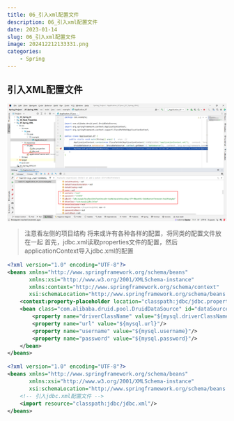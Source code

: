```yaml
---
title: 06_引入xml配置文件
description: 06_引入xml配置文件
date: 2023-01-14
slug: 06_引入xml配置文件
image: 202412212133331.png
categories:
    - Spring
---
```


## 引入XML配置文件
![1](https://raw.githubusercontent.com/IsUnderAchiever/markdown-img/master/PicGo01/202301201921513.png)
> 注意看左侧的项目结构
> 将来或许有各种各样的配置，将同类的配置文件放在一起
> 首先，jdbc.xml读取properties文件的配置，然后applicationContext导入jdbc.xml的配置
```xml
<?xml version="1.0" encoding="UTF-8"?>
<beans xmlns="http://www.springframework.org/schema/beans"
       xmlns:xsi="http://www.w3.org/2001/XMLSchema-instance"
       xmlns:context="http://www.springframework.org/schema/context"
       xsi:schemaLocation="http://www.springframework.org/schema/beans http://www.springframework.org/schema/beans/spring-beans.xsd http://www.springframework.org/schema/context https://www.springframework.org/schema/context/spring-context.xsd">
    <context:property-placeholder location="classpath:jdbc/jdbc.properties"/>
    <bean class="com.alibaba.druid.pool.DruidDataSource" id="dataSource">
        <property name="driverClassName" value="${mysql.driverClassName}"/>
        <property name="url" value="${mysql.url}"/>
        <property name="username" value="${mysql.username}"/>
        <property name="password" value="${mysql.password}"/>
    </bean>
</beans>
```
```xml
<?xml version="1.0" encoding="UTF-8"?>
<beans xmlns="http://www.springframework.org/schema/beans"
       xmlns:xsi="http://www.w3.org/2001/XMLSchema-instance"
       xsi:schemaLocation="http://www.springframework.org/schema/beans http://www.springframework.org/schema/beans/spring-beans.xsd http://www.springframework.org/schema/context https://www.springframework.org/schema/context/spring-context.xsd">
    <!-- 引入jdbc.xml配置文件 -->
    <import resource="classpath:jdbc/jdbc.xml"/>
</beans>
```
